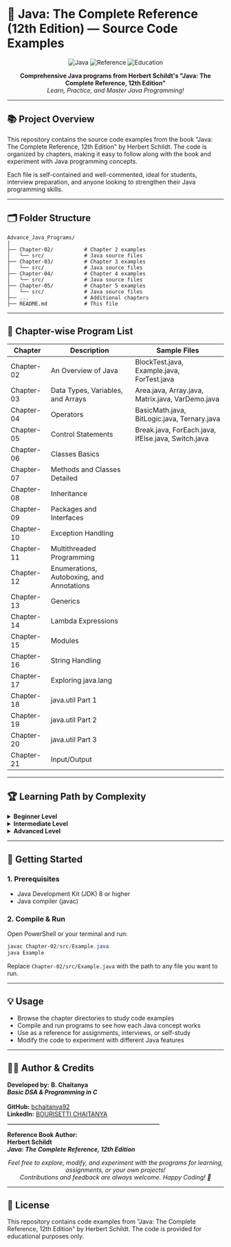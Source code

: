 # 🚀 Java: The Complete Reference (12th Edition) — Source Code Examples

<p align="center">
  <img src="https://img.shields.io/badge/Java-Programming-blue?logo=java" alt="Java">
  <img src="https://img.shields.io/badge/Reference-Guide-green" alt="Reference">
  <img src="https://img.shields.io/badge/Education-Learning-orange" alt="Education">
</p>

<p align="center">
  <b>Comprehensive Java programs from Herbert Schildt's "Java: The Complete Reference, 12th Edition"</b><br>
  <i>Learn, Practice, and Master Java Programming!</i>
</p>

---

## 📚 Project Overview

This repository contains the source code examples from the book "Java: The Complete Reference, 12th Edition" by Herbert Schildt. The code is organized by chapters, making it easy to follow along with the book and experiment with Java programming concepts.

Each file is self-contained and well-commented, ideal for students, interview preparation, and anyone looking to strengthen their Java programming skills.

---

## 🗂️ Folder Structure

```
Advance_Java_Programs/
│
├── Chapter-02/          # Chapter 2 examples
│   └── src/             # Java source files
├── Chapter-03/          # Chapter 3 examples
│   └── src/             # Java source files
├── Chapter-04/          # Chapter 4 examples
│   └── src/             # Java source files
├── Chapter-05/          # Chapter 5 examples
│   └── src/             # Java source files
├── ...                  # Additional chapters
├── README.md            # This file
```

---

## 📁 Chapter-wise Program List

| Chapter | Description | Sample Files |
|---------|-------------|--------------|
| Chapter-02 | An Overview of Java | BlockTest.java, Example.java, ForTest.java |
| Chapter-03 | Data Types, Variables, and Arrays | Area.java, Array.java, Matrix.java, VarDemo.java |
| Chapter-04 | Operators | BasicMath.java, BitLogic.java, Ternary.java |
| Chapter-05 | Control Statements | Break.java, ForEach.java, IfElse.java, Switch.java |
| Chapter-06 | Classes Basics |  |
| Chapter-07 | Methods and Classes Detailed |  |
| Chapter-08 | Inheritance |  |
| Chapter-09 | Packages and Interfaces |  |
| Chapter-10 | Exception Handling |  |
| Chapter-11 | Multithreaded Programming |  |
| Chapter-12 | Enumerations, Autoboxing, and Annotations |  |
| Chapter-13 | Generics |  |
| Chapter-14 | Lambda Expressions |  |
| Chapter-15 | Modules |  |
| Chapter-16 | String Handling |  |
| Chapter-17 | Exploring java.lang |  |
| Chapter-18 | java.util Part 1 |  |
| Chapter-19 | java.util Part 2 |  |
| Chapter-20 | java.util Part 3 |  |
| Chapter-21 | Input/Output |  |

---

## 🏆 Learning Path by Complexity

<details>
<summary><b>Beginner Level</b></summary>

- Chapter-02: An Overview of Java
- Chapter-03: Data Types, Variables, and Arrays
- Chapter-04: Operators
- Chapter-05: Control Statements
</details>

<details>
<summary><b>Intermediate Level</b></summary>

- Chapter-06: Classes Basics
- Chapter-07: Methods and Classes Detailed
- Chapter-08: Inheritance
- Chapter-09: Packages and Interfaces
- Chapter-10: Exception Handling
</details>

<details>
<summary><b>Advanced Level</b></summary>

- Chapter-11: Multithreaded Programming
- Chapter-12: Enumerations, Autoboxing, and Annotations
- Chapter-13: Generics
- Chapter-14: Lambda Expressions
- Chapter-15: Modules
- Chapter-16: String Handling
- Chapter-17: Exploring java.lang
- Chapter-18-20: java.util Package
- Chapter-21: Input/Output
</details>

---

## 🚀 Getting Started

### 1. Prerequisites
- Java Development Kit (JDK) 8 or higher
- Java compiler (javac)

### 2. Compile & Run
Open PowerShell or your terminal and run:
```powershell
javac Chapter-02/src/Example.java
java Example
```
Replace `Chapter-02/src/Example.java` with the path to any file you want to run.

---

## 💡 Usage

- Browse the chapter directories to study code examples
- Compile and run programs to see how each Java concept works
- Use as a reference for assignments, interviews, or self-study
- Modify the code to experiment with different Java features

---

## 👨‍💻 Author & Credits

<p>

<b>Developed by:</b> <b>B. Chaitanya</b> <br>
<i><b>Basic DSA & Programming in C</b></i> <br>
<br>
<b>GitHub:</b> <a href="https://github.com/bchaitanya92">bchaitanya92</a> <br>
<b>LinkedIn:</b> <a href="https://www.linkedin.com/in/b-chaitanya">BOURISETTI CHAITANYA</a> <br>

<hr style="border:0.5px solid #ccc; width:70%;"> <b>Reference Book Author:</b> <br> <b>Herbert Schildt</b> <br> <i><b>Java: The Complete Reference, 12th Edition</b></i> <br> </p>

<p align="center">
  <i>Feel free to explore, modify, and experiment with the programs for learning, assignments, or your own projects!<br>
  Contributions and feedback are always welcome. Happy Coding! 🎉</i>
</p>

---

## 📄 License

This repository contains code examples from "Java: The Complete Reference, 12th Edition" by Herbert Schildt. The code is provided for educational purposes only.
